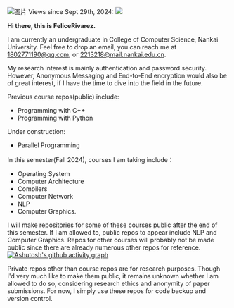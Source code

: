 ![图片](https://github.com/user-attachments/assets/bcce1a57-3f99-4743-a311-6b8a34d5a5f2)
Views since Sept 29th, 2024: ![](https://komarev.com/ghpvc/?username=FeliceRivarez)

**Hi there, this is FeliceRivarez.**

I am currently an undergraduate in College of Computer Science, Nankai University. Feel free to drop an email, you can reach me at 1802771190@qq.com, or 2213218@mail.nankai.edu.cn.

My research interest is mainly authentication and password security. However, Anonymous Messaging and End-to-End encryption would also be of great interest, if I have the time to dive into the field in the future.

Previous course repos(public) include:

- Programming with C++
- Programming with Python

Under construction:

- Parallel Programming

In this semester(Fall 2024), courses I am taking include：
- Operating System
- Computer Architecture
- Compilers
- Computer Network
- NLP
- Computer Graphics.

I will make repositories for some of these courses public after the end of this semester. If I am allowed to, public repos to appear include NLP and Computer Graphics. Repos for other courses will probably not be made public since there are already numerous other repos for reference.
[![Ashutosh's github activity graph](https://github-readme-activity-graph.vercel.app/graph?username=FeliceRivarez&theme=react)](https://github.com/ashutosh00710/github-readme-activity-graph)

Private repos other than course repos are for research purposes. Though I'd very much like to make them public, it remains unknown whether I am allowed to do so, considering research ethics and anonymity of paper submissions. For now, I simply use these repos for code backup and version control.

<!---
FeliceRivarez/FeliceRivarez is a ✨ special ✨ repository because its `README.md` (this file) appears on your GitHub profile.
You can click the Preview link to take a look at your changes.
--->
